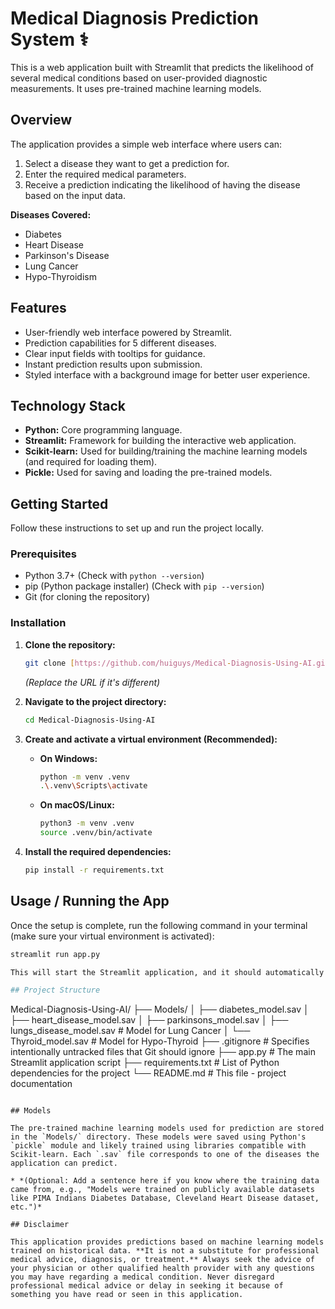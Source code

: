 # Medical Diagnosis Prediction System ⚕️

This is a web application built with Streamlit that predicts the likelihood of several medical conditions based on user-provided diagnostic measurements. It uses pre-trained machine learning models.

## Overview

The application provides a simple web interface where users can:
1.  Select a disease they want to get a prediction for.
2.  Enter the required medical parameters.
3.  Receive a prediction indicating the likelihood of having the disease based on the input data.

**Diseases Covered:**
* Diabetes
* Heart Disease
* Parkinson's Disease
* Lung Cancer
* Hypo-Thyroidism

## Features
* User-friendly web interface powered by Streamlit.
* Prediction capabilities for 5 different diseases.
* Clear input fields with tooltips for guidance.
* Instant prediction results upon submission.
* Styled interface with a background image for better user experience.

## Technology Stack
* **Python:** Core programming language.
* **Streamlit:** Framework for building the interactive web application.
* **Scikit-learn:** Used for building/training the machine learning models (and required for loading them).
* **Pickle:** Used for saving and loading the pre-trained models.

## Getting Started

Follow these instructions to set up and run the project locally.

### Prerequisites
* Python 3.7+ (Check with `python --version`)
* pip (Python package installer) (Check with `pip --version`)
* Git (for cloning the repository)

### Installation

1.  **Clone the repository:**
    ```bash
    git clone [https://github.com/huiguys/Medical-Diagnosis-Using-AI.git](https://github.com/huiguys/Medical-Diagnosis-Using-AI.git)
    ```
    *(Replace the URL if it's different)*

2.  **Navigate to the project directory:**
    ```bash
    cd Medical-Diagnosis-Using-AI
    ```

3.  **Create and activate a virtual environment (Recommended):**
    * **On Windows:**
        ```bash
        python -m venv .venv
        .\.venv\Scripts\activate
        ```
    * **On macOS/Linux:**
        ```bash
        python3 -m venv .venv
        source .venv/bin/activate
        ```

4.  **Install the required dependencies:**
    ```bash
    pip install -r requirements.txt
    ```

## Usage / Running the App

Once the setup is complete, run the following command in your terminal (make sure your virtual environment is activated):

```bash
streamlit run app.py

This will start the Streamlit application, and it should automatically open in your default web browser.

## Project Structure

```
Medical-Diagnosis-Using-AI/
├── Models/
│   ├── diabetes_model.sav
│   ├── heart_disease_model.sav
│   ├── parkinsons_model.sav
│   ├── lungs_disease_model.sav  # Model for Lung Cancer
│   └── Thyroid_model.sav      # Model for Hypo-Thyroid
├── .gitignore             # Specifies intentionally untracked files that Git should ignore
├── app.py                 # The main Streamlit application script
├── requirements.txt       # List of Python dependencies for the project
└── README.md              # This file - project documentation
```

## Models

The pre-trained machine learning models used for prediction are stored in the `Models/` directory. These models were saved using Python's `pickle` module and likely trained using libraries compatible with Scikit-learn. Each `.sav` file corresponds to one of the diseases the application can predict.

* *(Optional: Add a sentence here if you know where the training data came from, e.g., "Models were trained on publicly available datasets like PIMA Indians Diabetes Database, Cleveland Heart Disease dataset, etc.")*

## Disclaimer

This application provides predictions based on machine learning models trained on historical data. **It is not a substitute for professional medical advice, diagnosis, or treatment.** Always seek the advice of your physician or other qualified health provider with any questions you may have regarding a medical condition. Never disregard professional medical advice or delay in seeking it because of something you have read or seen in this application.
